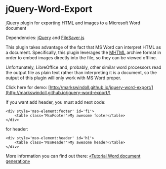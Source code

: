 # jQuery-Word-Export

jQuery plugin for exporting HTML and images to a Microsoft Word document

Dependencies: [jQuery](http://jquery.com/) and [FileSaver.js](https://github.com/eligrey/FileSaver.js/)

This plugin takes advantage of the fact that MS Word can interpret HTML as a document. Specifically, this plugin leverages the [MHTML](http://en.wikipedia.org/wiki/MHTML) archive format in order to embed images directly into the file, so they can be viewed offline.

Unfortunately, LibreOffice and, probably, other similar word processors read the output file as plain text rather than interpreting it is a document, so the output of this plugin will only work with MS Word proper.

Click here for demo: [http://markswindoll.github.io/jquery-word-export/](http://markswindoll.github.io/jquery-word-export/)


If you want add header, you must add next code: 
```
<div style='mso-element:footer' id='f1'>
	<table class='MsoFooter'>My awesome footer</table>
</div>
```
for header: 
```
<div style='mso-element:header' id='h1'>
	<table class='MsoHeader'>My awesome header</table>
</div>
```

More information you can find out there: [«Tutorial Word document generation»](http://sebsauvage.net/wiki/doku.php?id=word_document_generation)